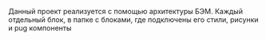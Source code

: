 Данный проект реализуется с помощью архитектуры БЭМ. Каждый отдельный блок, в папке с блоками, где подключены его стили, рисунки и pug компоненты
